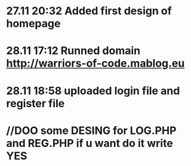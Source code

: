 # 27.11 20:32 Added first design of homepage
# 28.11 17:12 Runned domain http://warriors-of-code.mablog.eu
# 28.11 18:58 uploaded login file and register file
# //DOO some DESING for LOG.PHP and REG.PHP if u want do it write YES
